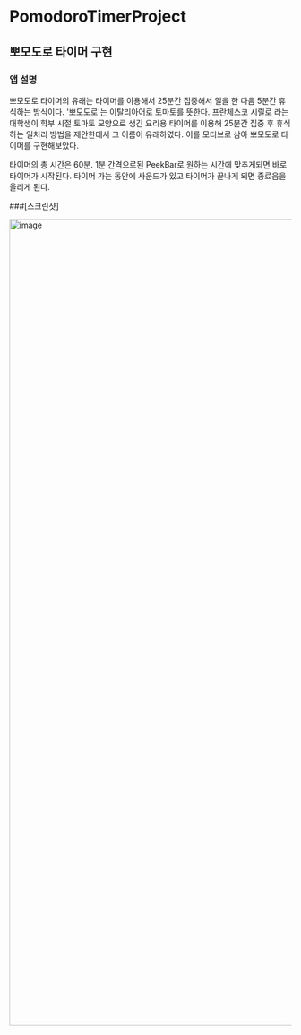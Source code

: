 # PomodoroTimerProject

## 뽀모도로 타이머 구현


### 앱 설명
뽀모도로 타이머의 유래는 타이머를 이용해서 25분간 집중해서 일을 한 다음 5분간 휴식하는 방식이다. '뽀모도로'는 이탈리아어로 토마토를 뜻한다.
프란체스코 시릴로 라는 대학생이 학부 시절 토마토 모양으로 생긴 요리용 타이머를 이용해 25분간 집중 후 휴식하는 일처리 방법을 제안한데서 그 이름이 유래하였다.
이를 모티브로 삼아 뽀모도로 타이머를 구현해보았다.

타이머의 총 시간은 60분. 
1분 간격으로된 PeekBar로 원하는 시간에 맞추게되면 바로 타이머가 시작된다.
타이머 가는 동안에 사운드가 있고 타이머가 끝나게 되면 종료음을 울리게 된다.

###[스크린샷]


<img width="1440" alt="image" src="https://user-images.githubusercontent.com/95080196/164736194-a845a3fa-f8d8-40b6-9167-3e38e7599e5c.png">
